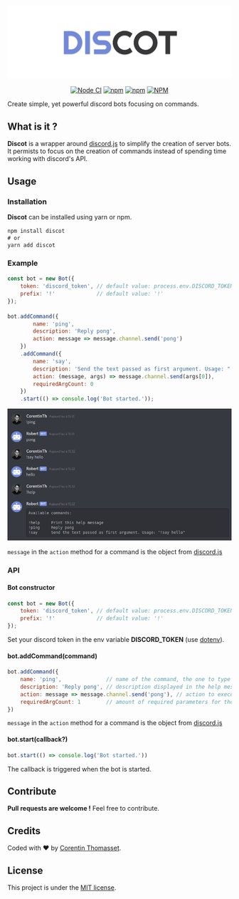![discot-logo](./.github/discot-logo.png)

<p align="center">
    <a href="https://github.com/CorentinTh/discot/actions"><img src="https://github.com/CorentinTh/discot/workflows/Node%20CI/badge.svg" alt="Node CI"></a>
    <a href="https://www.npmjs.com/package/discot"><img alt="npm" src="https://img.shields.io/npm/v/discot"></a>
    <a href="https://www.npmjs.com/package/discot"><img alt="npm" src="https://img.shields.io/npm/dw/discot"></a>
    <a href="LICENSE"><img alt="NPM" src="https://img.shields.io/npm/l/discot"></a>
</p>

Create simple, yet powerful discord bots focusing on commands.

## What is it ?
**Discot** is a wrapper around [discord.js](https://discord.js.org/) to simplify the creation of server bots. It permists to focus on the creation of commands instead of spending time working with discord's API.

## Usage
### Installation
**Discot** can be installed using yarn or npm.

```shell
npm install discot
# or
yarn add discot
```
### Example
```javascript
const bot = new Bot({
    token: 'discord_token', // default value: process.env.DISCORD_TOKEN
    prefix: '!'             // default value: '!'
});

bot.addCommand({
        name: 'ping',
        description: 'Reply pong',
        action: message => message.channel.send('pong')
    })
    .addCommand({
        name: 'say',
        description: 'Send the text passed as first argument. Usage: "!say hello"',
        action: (message, args) => message.channel.send(args[0]),
        requiredArgCount: 0
    })
    .start(() => console.log('Bot started.'));
```

![discord-example](.github/discord-example.png)

`message` in the `action` method for a command is the object from [discord.js](https://discord.js.org/#/docs/main/stable/class/Message) 

### API
#### Bot constructor
```javascript
const bot = new Bot({
    token: 'discord_token', // default value: process.env.DISCORD_TOKEN
    prefix: '!'             // default value: '!'
});
```
Set your discord token in the env variable **DISCORD_TOKEN** (use [dotenv](https://www.npmjs.com/package/dotenv)).

#### bot.addCommand(command)
```javascript
bot.addCommand({
    name: 'ping',              // name of the command, the one to type
    description: 'Reply pong', // description displayed in the help message
    action: message => message.channel.send('pong'), // action to execute when the command is triggered
    requiredArgCount: 1        // amount of required parameters for the command for validation
})                             
```
`message` in the `action` method for a command is the object from [discord.js](https://discord.js.org/#/docs/main/stable/class/Message) 

#### bot.start(callback?)
```javascript
bot.start(() => console.log('Bot started.'))
```
The callback is triggered when the bot is started.

## Contribute
**Pull requests are welcome !** Feel free to contribute.

## Credits
Coded with ❤️ by [Corentin Thomasset](//corentin-thomasset.fr).

## License
This project is under the [MIT license](./LICENSE).
